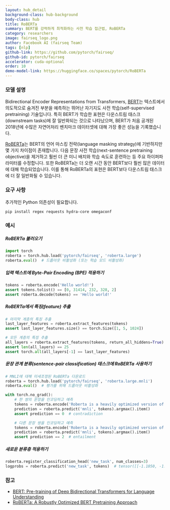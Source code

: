 ```yaml
---
layout: hub_detail
background-class: hub-background
body-class: hub
title: RoBERTa
summary: BERT를 강력하게 최적화하는 사전 학습 접근법, RoBERTa
category: researchers
image: fairseq_logo.png
author: Facebook AI (fairseq Team)
tags: [nlp]
github-link: https://github.com/pytorch/fairseq/
github-id: pytorch/fairseq
accelerator: cuda-optional
order: 10
demo-model-link: https://huggingface.co/spaces/pytorch/RoBERTa
---
```



### 모델 설명

Bidirectional Encoder Representations from Transformers, [BERT][1]는 텍스트에서 의도적으로 숨겨진 부분을 예측하는 뛰어난 자기지도 사전 학습(self-supervised pretraining) 기술입니다. 특히 BERT가 학습한 표현은 다운스트림 태스크(downstream tasks)에 잘 일반화되는 것으로 나타났으며, BERT가 처음 공개된 2018년에 수많은 자연어처리 벤치마크 데이터셋에 대해 가장 좋은 성능을 기록했습니다.

[RoBERTa][2]는 BERT의 언어 마스킹 전략(language masking strategy)에 기반하지만 몇 가지 차이점이 존재합니다. 다음 문장 사전 학습(next-sentence pretraining objective)을 제거하고 훨씬 더 큰 미니 배치와 학습 속도로 훈련하는 등 주요 하이퍼파라미터를 수정합니다. 또한 RoBERTa는 더 오랜 시간 동안 BERT보다 훨씬 많은 데이터에 대해 학습되었습니다. 이를 통해 RoBERTa의 표현은 BERT보다 다운스트림 태스크에 더 잘 일반화될 수 있습니다.


### 요구 사항

추가적인 Python 의존성이 필요합니다.

```bash
pip install regex requests hydra-core omegaconf
```


### 예시

##### RoBERTa 불러오기
```python
import torch
roberta = torch.hub.load('pytorch/fairseq', 'roberta.large')
roberta.eval()  # 드롭아웃 비활성화 (또는 학습 모드 비활성화)
```

##### 입력 텍스트에 Byte-Pair Encoding (BPE) 적용하기
```python
tokens = roberta.encode('Hello world!')
assert tokens.tolist() == [0, 31414, 232, 328, 2]
assert roberta.decode(tokens) == 'Hello world!'
```

##### RoBERTa에서 특징(feature) 추출
```python
# 마지막 계층의 특징 추출
last_layer_features = roberta.extract_features(tokens)
assert last_layer_features.size() == torch.Size([1, 5, 1024])

# 모든 계층의 특징 추출
all_layers = roberta.extract_features(tokens, return_all_hiddens=True)
assert len(all_layers) == 25
assert torch.all(all_layers[-1] == last_layer_features)
```

##### 문장 관계 분류(sentence-pair classification) 태스크에 RoBERTa 사용하기
```python
# MNLI에 대해 미세조정된 RoBERTa 다운로드
roberta = torch.hub.load('pytorch/fairseq', 'roberta.large.mnli')
roberta.eval()  # 평가를 위해 드롭아웃 비활성화

with torch.no_grad():
    # 한 쌍의 문장을 인코딩하고 예측
    tokens = roberta.encode('Roberta is a heavily optimized version of BERT.', 'Roberta is not very optimized.')
    prediction = roberta.predict('mnli', tokens).argmax().item()
    assert prediction == 0  # contradiction

    # 다른 문장 쌍을 인코딩하고 예측
    tokens = roberta.encode('Roberta is a heavily optimized version of BERT.', 'Roberta is based on BERT.')
    prediction = roberta.predict('mnli', tokens).argmax().item()
    assert prediction == 2  # entailment
```

##### 새로운 분류층 적용하기
```python
roberta.register_classification_head('new_task', num_classes=3)
logprobs = roberta.predict('new_task', tokens)  # tensor([[-1.1050, -1.0672, -1.1245]], grad_fn=<LogSoftmaxBackward>)
```


### 참고

- [BERT: Pre-training of Deep Bidirectional Transformers for Language Understanding][1]
- [RoBERTa: A Robustly Optimized BERT Pretraining Approach][2]


[1]: https://arxiv.org/abs/1810.04805
[2]: https://arxiv.org/abs/1907.11692
